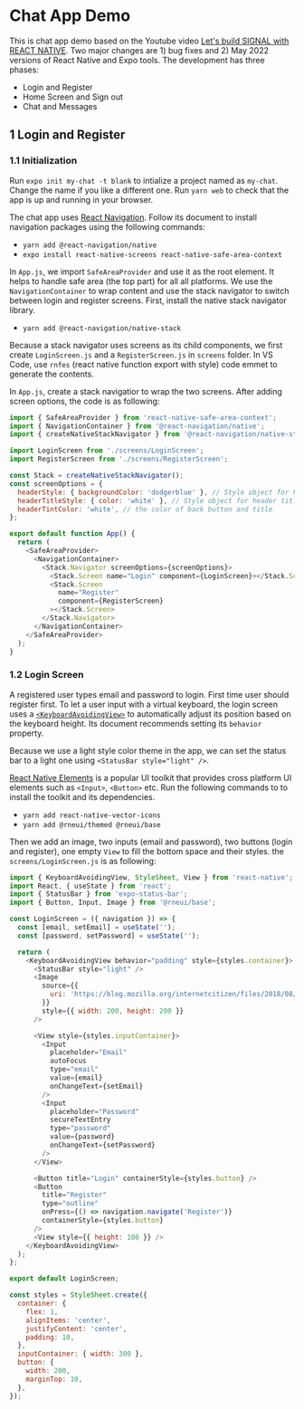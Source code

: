 # Chat App Demo

This is chat app demo based on the Youtube video [Let's build SIGNAL with REACT NATIVE](https://youtu.be/MJzmZ9qmdaE). Two major changes are 1) bug fixes and 2) May 2022 versions of React Native and Expo tools. The development has three phases:

- Login and Register
- Home Screen and Sign out
- Chat and Messages

## 1 Login and Register

### 1.1 Initialization

Run `expo init my-chat -t blank` to intialize a project named as `my-chat`. Change the name if you like a different one. Run `yarn web` to check that the app is up and running in your browser.

The chat app uses [React Navigation](https://reactnavigation.org/docs/getting-started/). Follow its document to install navigation packages using the following commands:

- `yarn add @react-navigation/native`
- `expo install react-native-screens react-native-safe-area-context`

In `App.js`, we import `SafeAreaProvider` and use it as the root element. It helps to handle safe area (the top part) for all all platforms. We use the `NavigationContainer` to wrap content and use the stack navigator to switch between login and register screens. First, install the native stack navigator library.

- `yarn add @react-navigation/native-stack`

Because a stack navigator uses screens as its child components, we first create `LoginScreen.js` and a `RegisterScreen.js` in `screens` folder. In VS Code, use `rnfes` (react native function export with style) code emmet to generate the contents.

In `App.js`, create a stack navigatior to wrap the two screens. After adding screen options, the code is as following:

```js
import { SafeAreaProvider } from 'react-native-safe-area-context';
import { NavigationContainer } from '@react-navigation/native';
import { createNativeStackNavigator } from '@react-navigation/native-stack';

import LoginScreen from './screens/LoginScreen';
import RegisterScreen from './screens/RegisterScreen';

const Stack = createNativeStackNavigator();
const screenOptions = {
  headerStyle: { backgroundColor: 'dodgerblue' }, // Style object for header, only support backgroundColor.
  headerTitleStyle: { color: 'white' }, // Style object for header title
  headerTintColor: 'white', // the color of back button and title
};

export default function App() {
  return (
    <SafeAreaProvider>
      <NavigationContainer>
        <Stack.Navigator screenOptions={screenOptions}>
          <Stack.Screen name="Login" component={LoginScreen}></Stack.Screen>
          <Stack.Screen
            name="Register"
            component={RegisterScreen}
          ></Stack.Screen>
        </Stack.Navigator>
      </NavigationContainer>
    </SafeAreaProvider>
  );
}
```

### 1.2 Login Screen

A registered user types email and password to login. First time user should register first. To let a user input with a virtual keyboard, the login screen uses a [`<KeyboardAvoidingView>`](https://reactnative.dev/docs/keyboardavoidingview) to automatically adjust its position based on the keyboard height. Its document recommends setting its `behavior` property.

Because we use a light style color theme in the app, we can set the status bar to a light one using `<StatusBar style="light" />`.

[React Native Elements](https://reactnativeelements.com/) is a popular UI toolkit that provides cross platform UI elements such as `<Input>`, `<Button>` etc. Run the following commands to to install the toolkit and its dependencies.

- `yarn add react-native-vector-icons`
- `yarn add @rneui/themed @rneui/base`

Then we add an image, two inputs (email and password), two buttons (login and register), one empty `View` to fill the bottom space and their styles. the `screens/LoginScreen.js` is as following:

```js
import { KeyboardAvoidingView, StyleSheet, View } from 'react-native';
import React, { useState } from 'react';
import { StatusBar } from 'expo-status-bar';
import { Button, Input, Image } from '@rneui/base';

const LoginScreen = ({ navigation }) => {
  const [email, setEmail] = useState('');
  const [password, setPassword] = useState('');

  return (
    <KeyboardAvoidingView behavior="padding" style={styles.container}>
      <StatusBar style="light" />
      <Image
        source={{
          uri: 'https://blog.mozilla.org/internetcitizen/files/2018/08/signal-logo.png',
        }}
        style={{ width: 200, height: 200 }}
      />

      <View style={styles.inputContainer}>
        <Input
          placeholder="Email"
          autoFocus
          type="email"
          value={email}
          onChangeText={setEmail}
        />
        <Input
          placeholder="Password"
          secureTextEntry
          type="password"
          value={password}
          onChangeText={setPassword}
        />
      </View>

      <Button title="Login" containerStyle={styles.button} />
      <Button
        title="Register"
        type="outline"
        onPress={() => navigation.navigate('Register')}
        containerStyle={styles.button}
      />
      <View style={{ height: 100 }} />
    </KeyboardAvoidingView>
  );
};

export default LoginScreen;

const styles = StyleSheet.create({
  container: {
    flex: 1,
    alignItems: 'center',
    justifyContent: 'center',
    padding: 10,
  },
  inputContainer: { width: 300 },
  button: {
    width: 200,
    marginTop: 10,
  },
});
```
